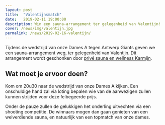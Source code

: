 ```yaml
---
layout: post
title:  "Valentijnsmatch"
date:   2019-02-11 19:00:00
description: Win een sauna-arrangement ter gelegenheid van Valentijn!
cover: /news/img/valentijn.jpg
permalink: /news/2019-02-16-valentijn/
---
```


Tijdens de wedstrijd van onze Dames A tegen Antwerp Giants geven we een sauna-arrangement weg, ter gelegenheid van Valentijn. Dit arrangement wordt geschonken door [privé sauna en wellness Karmijn](https://www.saunakarmijn.be/).

## Wat moet je ervoor doen?

Kom om 20u30 naar de wedstrijd van onze Dames A kijken. Een onschuldige hand zal via loting bepalen wie van de aanwezigen zullen kunnen strijden voor deze felbegeerde prijs.

Onder de pauze zullen de gelukkigen het onderling uitvechten via een shooting competitie. De winnaars mogen dan gaan genieten van een welverdiende sauna, en natuurlijk van een topmatch van onze dames.